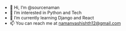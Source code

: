 - 👋 Hi, I’m @sourcenaman
- 👀 I’m interested in Python and Tech
- 🌱 I’m currently learning Django and React
- 📫 You can reach me at namanvashishth12@gmail.com

